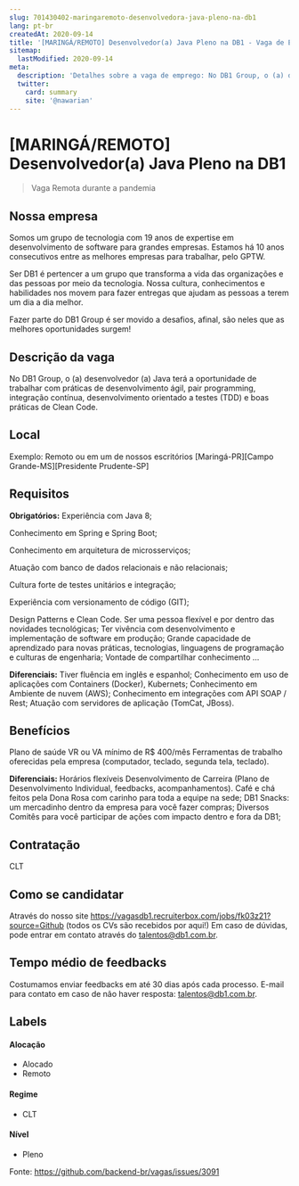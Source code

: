 ```yaml
---
slug: 701430402-maringaremoto-desenvolvedora-java-pleno-na-db1
lang: pt-br
createdAt: 2020-09-14
title: '[MARINGÁ/REMOTO] Desenvolvedor(a) Java Pleno na DB1 - Vaga de Emprego'
sitemap:
  lastModified: 2020-09-14
meta:
  description: 'Detalhes sobre a vaga de emprego: No DB1 Group, o (a) desenvolvedor (a) Java terá a oportunidade de trabalhar com práticas de desenvolvimento ágil, pair programming, integração contínua, desenvolvimento orientado a testes (TDD) e boas práticas de Clean Code.'
  twitter:
    card: summary
    site: '@nawarian'
---
```


# [MARINGÁ/REMOTO] Desenvolvedor(a) Java Pleno na DB1



> Vaga Remota durante a pandemia

## Nossa empresa

Somos um grupo de tecnologia com 19 anos de expertise em desenvolvimento de software para grandes empresas. Estamos há 10 anos consecutivos entre as melhores empresas para trabalhar, pelo GPTW. 

Ser DB1 é pertencer a um grupo que transforma a vida das organizações e das pessoas por meio da tecnologia. Nossa cultura, conhecimentos e habilidades nos movem para fazer entregas que ajudam as pessoas a terem um dia a dia melhor.

Fazer parte do DB1 Group é ser movido a desafios, afinal, são neles que as melhores oportunidades surgem!

## Descrição da vaga
No DB1 Group, o (a) desenvolvedor (a) Java terá a oportunidade de trabalhar com práticas de desenvolvimento ágil, pair programming, integração contínua, desenvolvimento orientado a testes (TDD) e boas práticas de Clean Code.

 ## Local

Exemplo: Remoto ou em um de nossos escritórios [Maringá-PR][Campo Grande-MS][Presidente Prudente-SP]



## Requisitos

**Obrigatórios:**
Experiência com Java 8;

Conhecimento em Spring e Spring Boot;

Conhecimento em arquitetura de microsserviços;

Atuação com banco de dados relacionais e não relacionais;

Cultura forte de testes unitários e integração;

Experiência com versionamento de código (GIT);

Design Patterns e Clean Code. 
Ser uma pessoa flexível e por dentro das novidades tecnológicas; 
Ter vivência com desenvolvimento e implementação de software em produção; 
Grande capacidade de aprendizado para novas práticas, tecnologias, linguagens de programação e culturas de engenharia; 
Vontade de compartilhar conhecimento ... 
 



**Diferenciais:**
Tiver fluência em inglês e espanhol;
Conhecimento em uso de aplicações com Containers (Docker), Kubernets;
Conhecimento em Ambiente de nuvem (AWS);
Conhecimento em integrações com API SOAP / Rest;
Atuação com servidores de aplicação (TomCat, JBoss).

## Benefícios
Plano de saúde
VR ou VA mínimo de R$ 400/mês
Ferramentas de trabalho oferecidas pela empresa (computador, teclado, segunda tela, teclado).


**Diferenciais:**
Horários flexíveis
Desenvolvimento de Carreira (Plano de Desenvolvimento Individual, feedbacks, acompanhamentos).
Café e chá feitos pela Dona Rosa com carinho para toda a equipe na sede;
DB1 Snacks: um mercadinho dentro da empresa para você fazer compras;
Diversos Comitês para você participar de ações com impacto dentro e fora da DB1;

## Contratação

CLT

## Como se candidatar

Através do nosso site https://vagasdb1.recruiterbox.com/jobs/fk03z21?source=Github (todos os CVs são recebidos por aqui!)
Em caso de dúvidas, pode entrar em contato através do talentos@db1.com.br.

## Tempo médio de feedbacks

Costumamos enviar feedbacks em até 30 dias após cada processo.
E-mail para contato em caso de não haver resposta: talentos@db1.com.br.

## Labels
<!-- retire os labels que não fazem sentido à vaga -->

#### Alocação
- Alocado
- Remoto

#### Regime
- CLT

#### Nível
- Pleno





Fonte: https://github.com/backend-br/vagas/issues/3091